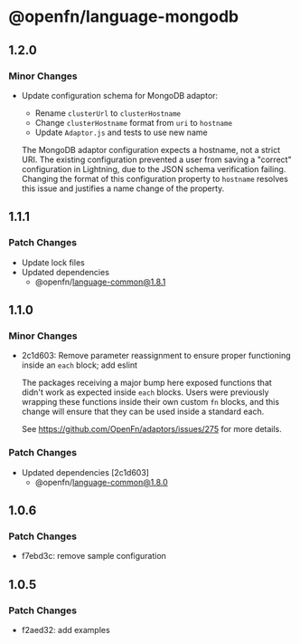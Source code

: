 # @openfn/language-mongodb

## 1.2.0

### Minor Changes

- Update configuration schema for MongoDB adaptor:
  - Rename `clusterUrl` to `clusterHostname`
  - Change `clusterHostname` format from `uri` to `hostname`
  - Update `Adaptor.js` and tests to use new name

  The MongoDB adaptor configuration expects a hostname, not a strict
  URI. The existing configuration prevented a user from saving a 
  "correct" configuration in Lightning, due to the JSON schema verification
  failing. Changing the format of this configuration property to `hostname`
  resolves this issue and justifies a name change of the property.

## 1.1.1

### Patch Changes

- Update lock files
- Updated dependencies
  - @openfn/language-common@1.8.1

## 1.1.0

### Minor Changes

- 2c1d603: Remove parameter reassignment to ensure proper functioning inside an
  `each` block; add eslint

  The packages receiving a major bump here exposed functions that didn't work as
  expected inside `each` blocks. Users were previously wrapping these functions
  inside their own custom `fn` blocks, and this change will ensure that they can
  be used inside a standard each.

  See https://github.com/OpenFn/adaptors/issues/275 for more details.

### Patch Changes

- Updated dependencies [2c1d603]
  - @openfn/language-common@1.8.0

## 1.0.6

### Patch Changes

- f7ebd3c: remove sample configuration

## 1.0.5

### Patch Changes

- f2aed32: add examples
